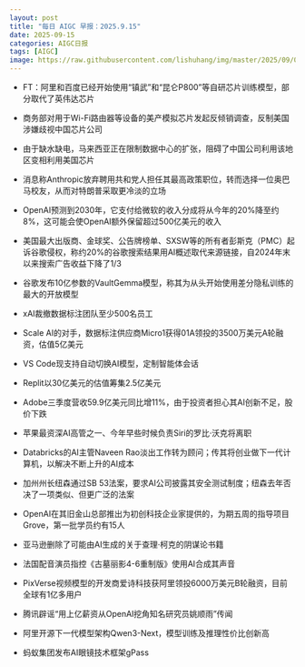 ```yaml
---
layout: post
title: "每日 AIGC 早报：2025.9.15"
date: 2025-09-15
categories: AIGC日报
tags: [AIGC]
image: https://raw.githubusercontent.com/lishuhang/img/master/2025/09/0915-d.webp
---
```


- FT：阿里和百度已经开始使用“镇武”和“昆仑P800”等自研芯片训练模型，部分取代了英伟达芯片

- 商务部对用于Wi-Fi路由器等设备的美产模拟芯片发起反倾销调查，反制美国涉嫌歧视中国芯片公司

- 由于缺水缺电，马来西亚正在限制数据中心的扩张，阻碍了中国公司利用该地区变相利用美国芯片

- 消息称Anthropic放弃聘用共和党人担任其最高政策职位，转而选择一位奥巴马校友，从而对特朗普采取更冷淡的立场

- OpenAI预测到2030年，它支付给微软的收入分成将从今年的20%降至约8%，这可能会使OpenAI额外保留超过500亿美元的收入

- 美国最大出版商、金球奖、公告牌榜单、SXSW等的所有者彭斯克（PMC）起诉谷歌侵权，称约20%的谷歌搜索结果用AI概述取代来源链接，自2024年末以来搜索广告收益下降了1/3

- 谷歌发布10亿参数的VaultGemma模型，称其为从头开始使用差分隐私训练的最大的开放模型

- xAI裁撤数据标注团队至少500名员工

- Scale AI的对手，数据标注供应商Micro1获得01A领投的3500万美元A轮融资，估值5亿美元

- VS Code现支持自动切换AI模型，定制智能体会话

- Replit以30亿美元的估值筹集2.5亿美元

- Adobe三季度营收59.9亿美元同比增11%，由于投资者担心其AI创新不足，股价下跌

- 苹果最资深AI高管之一、今年早些时候负责Siri的罗比·沃克将离职

- Databricks的AI主管Naveen Rao淡出工作转为顾问；传其将创业做下一代计算机，以解决不断上升的AI成本

- 加州州长纽森通过SB 53法案，要求AI公司披露其安全测试制度；纽森去年否决了一项类似、但更广泛的法案

- OpenAI在其旧金山总部推出为初创科技企业家提供的，为期五周的指导项目Grove，第一批学员约有15人

- 亚马逊删除了可能由AI生成的关于查理·柯克的阴谋论书籍

- 法国配音演员指控《古墓丽影4-6重制版》使用AI合成其声音

- PixVerse视频模型的开发商爱诗科技获阿里领投6000万美元B轮融资，目前全球有1亿多用户

- 腾讯辟谣“用上亿薪资从OpenAI挖角知名研究员姚顺雨”传闻

- 阿里开源下一代模型架构Qwen3-Next，模型训练及推理性价比创新高

- 蚂蚁集团发布AI眼镜技术框架gPass